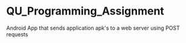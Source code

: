 # QU_Programming_Assignment

Android App that sends application apk's to a web server using POST requests
